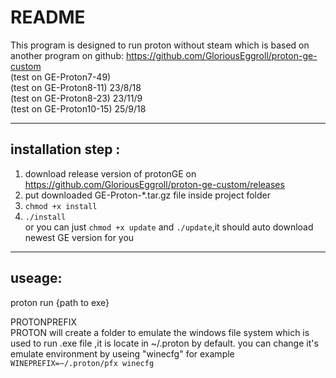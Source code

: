 # README
This program is designed to run proton without steam which is  based on another program on github: https://github.com/GloriousEggroll/proton-ge-custom  
(test on GE-Proton7-49)  
(test on GE-Proton8-11) 23/8/18   
(test on GE-Proton8-23) 23/11/9   
(test on GE-Proton10-15) 25/9/18  


---

## installation step :
1. download release  version of protonGE on https://github.com/GloriousEggroll/proton-ge-custom/releases 
2. put downloaded GE-Proton-*.tar.gz file inside project folder
3. `chmod +x install`
4. `./install`    
or you can just `chmod +x update` and `./update`,it should auto download newest GE version for you    
---
## useage:
proton run {path to exe} 

PROTONPREFIX  
PROTON will create a folder to  emulate the windows file system which is used to run .exe file ,it is locate in ~/.proton by default.
you can change it's emulate environment by useing "winecfg" for example `WINEPREFIX=~/.proton/pfx winecfg`
